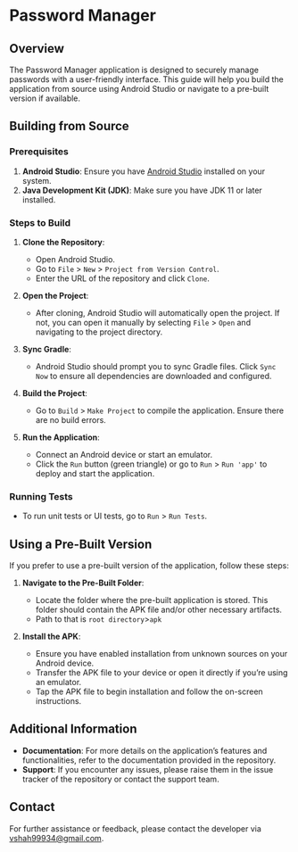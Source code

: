 # Password Manager

## Overview

The Password Manager application is designed to securely manage passwords with a user-friendly interface. This guide will help you build the application from source using Android Studio or navigate to a pre-built version if available.

## Building from Source

### Prerequisites

1. **Android Studio**: Ensure you have [Android Studio](https://developer.android.com/studio) installed on your system.
2. **Java Development Kit (JDK)**: Make sure you have JDK 11 or later installed.

### Steps to Build

1. **Clone the Repository**:
   - Open Android Studio.
   - Go to `File` > `New` > `Project from Version Control`.
   - Enter the URL of the repository and click `Clone`.

2. **Open the Project**:
   - After cloning, Android Studio will automatically open the project. If not, you can open it manually by selecting `File` > `Open` and navigating to the project directory.

3. **Sync Gradle**:
   - Android Studio should prompt you to sync Gradle files. Click `Sync Now` to ensure all dependencies are downloaded and configured.

4. **Build the Project**:
   - Go to `Build` > `Make Project` to compile the application. Ensure there are no build errors.

5. **Run the Application**:
   - Connect an Android device or start an emulator.
   - Click the `Run` button (green triangle) or go to `Run` > `Run 'app'` to deploy and start the application.

### Running Tests

- To run unit tests or UI tests, go to `Run` > `Run Tests`.

## Using a Pre-Built Version

If you prefer to use a pre-built version of the application, follow these steps:

1. **Navigate to the Pre-Built Folder**:
   - Locate the folder where the pre-built application is stored. This folder should contain the APK file and/or other necessary artifacts.
   - Path to that is `root directory`>`apk` 

2. **Install the APK**:
   - Ensure you have enabled installation from unknown sources on your Android device.
   - Transfer the APK file to your device or open it directly if you’re using an emulator.
   - Tap the APK file to begin installation and follow the on-screen instructions.

## Additional Information

- **Documentation**: For more details on the application’s features and functionalities, refer to the documentation provided in the repository.
- **Support**: If you encounter any issues, please raise them in the issue tracker of the repository or contact the support team.

## Contact

For further assistance or feedback, please contact the developer via [vshah99934@gmail.com](#).
